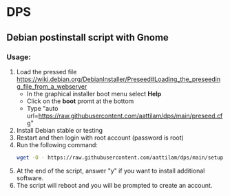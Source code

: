 # DPS
## Debian postinstall script with Gnome

### Usage:
1. Load the pressed file https://wiki.debian.org/DebianInstaller/Preseed#Loading_the_preseeding_file_from_a_webserver
   - In the graphical installer boot menu select **Help**
   - Click on the **boot** promt at the bottom
   - Type "auto url=https://raw.githubusercontent.com/aattilam/dps/main/preseed.cfg"
2. Install Debian stable or testing
3. Restart and then login with root account (password is root)
4. Run the following command:
   ```bash
   wget -O - https://raw.githubusercontent.com/aattilam/dps/main/setup.sh | sudo bash
   ```
5. At the end of the script, answer "y" if you want to install additional software.
6. The script will reboot and you will be prompted to create an account.
